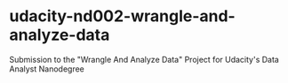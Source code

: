 # udacity-nd002-wrangle-and-analyze-data
Submission to the "Wrangle And Analyze Data" Project for Udacity's Data Analyst Nanodegree 
